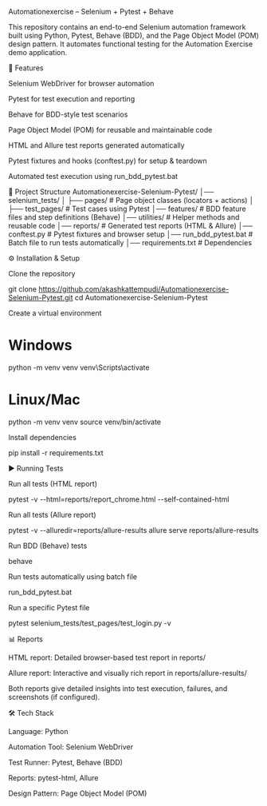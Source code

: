 Automationexercise – Selenium + Pytest + Behave

This repository contains an end-to-end Selenium automation framework built using Python, Pytest, Behave (BDD), and the Page Object Model (POM) design pattern. It automates functional testing for the Automation Exercise demo application.

🚀 Features

Selenium WebDriver for browser automation

Pytest for test execution and reporting

Behave for BDD-style test scenarios

Page Object Model (POM) for reusable and maintainable code

HTML and Allure test reports generated automatically

Pytest fixtures and hooks (conftest.py) for setup & teardown

Automated test execution using run_bdd_pytest.bat

📂 Project Structure
Automationexercise-Selenium-Pytest/
│── selenium_tests/
│   ├── pages/        # Page object classes (locators + actions)
│   ├── test_pages/   # Test cases using Pytest
│── features/          # BDD feature files and step definitions (Behave)
│── utilities/         # Helper methods and reusable code
│── reports/           # Generated test reports (HTML & Allure)
│── conftest.py        # Pytest fixtures and browser setup
│── run_bdd_pytest.bat # Batch file to run tests automatically
│── requirements.txt   # Dependencies

⚙️ Installation & Setup

Clone the repository

git clone https://github.com/akashkattempudi/Automationexercise-Selenium-Pytest.git
cd Automationexercise-Selenium-Pytest


Create a virtual environment

# Windows
python -m venv venv
venv\Scripts\activate

# Linux/Mac
python -m venv venv
source venv/bin/activate


Install dependencies

pip install -r requirements.txt

▶️ Running Tests

Run all tests (HTML report)

pytest -v --html=reports/report_chrome.html --self-contained-html


Run all tests (Allure report)

pytest -v --alluredir=reports/allure-results
allure serve reports/allure-results


Run BDD (Behave) tests

behave


Run tests automatically using batch file

run_bdd_pytest.bat


Run a specific Pytest file

pytest selenium_tests/test_pages/test_login.py -v

📊 Reports

HTML report: Detailed browser-based test report in reports/

Allure report: Interactive and visually rich report in reports/allure-results/

Both reports give detailed insights into test execution, failures, and screenshots (if configured).

🛠️ Tech Stack

Language: Python

Automation Tool: Selenium WebDriver

Test Runner: Pytest, Behave (BDD)

Reports: pytest-html, Allure

Design Pattern: Page Object Model (POM)
